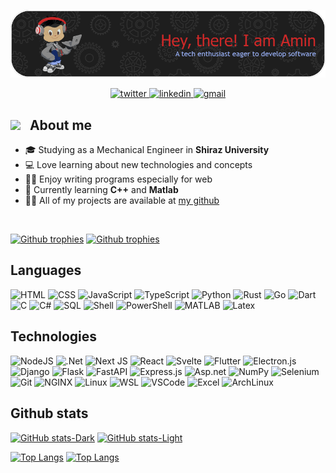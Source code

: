 
<div style="max-width: 700px;">

![Banner saying "Hey' There! I am Amin. A tech enthusiast eager to develop software](./github-header-image.png)

<div align="center">
<a href="https://twitter.com/Perdesumin" target="_blank">
<img src="https://img.shields.io/badge/twitter-%2300acee.svg?&style=for-the-badge&logo=twitter&logoColor=white" alt="twitter"/>
</a>
<a href="https://www.linkedin.com/in/mohammad-amin-ghasemi-606bb5182" target="_blank">
<img src="https://img.shields.io/badge/linkedin-%231E77B5.svg?&style=for-the-badge&logo=linkedin&logoColor=white" alt="linkedin"/>
</a>
<a href = "mailto:aminntfnd@gmail.com">
<img src="https://img.shields.io/badge/gmail-%23333.svg?style=for-the-badge&logo=gmail&logoColor=white" target="_blank" alt="gmail"/>
</a>

</div>
</div>



## <img src="https://media.giphy.com/media/WUlplcMpOCEmTGBtBW/giphy.gif" width="32"> &nbsp; About me

- 🎓 Studying as a Mechanical Engineer in **Shiraz University**
- 💻 Love learning about new technologies and concepts
- 👨‍💻 Enjoy writing programs especially for web
- 🌱 Currently learning **C++** and **Matlab**
- 👨‍💻 All of my projects are available at [my github](https://github.com/amin-not-found)

</br>

[![Github trophies](https://github-profile-trophy.vercel.app/?username=amin-not-found&theme=default&margin-w=10&rank=-?&no-frame=true#gh-light-mode-only)](https://github.com/ryo-ma/github-profile-trophy#gh-light-mode-only)
[![Github trophies](https://github-profile-trophy.vercel.app/?username=amin-not-found&theme=onestar&margin-w=10&rank=-?&no-frame=true#gh-dark-mode-only)](https://github.com/ryo-ma/github-profile-trophy#gh-dark-mode-only)

## Languages

<div style="max-width: 600px;">

![HTML](https://img.shields.io/badge/HTML-%23E34F26.svg?style=flat&logo=html5&logoColor=white)
![CSS](https://img.shields.io/badge/CSS-%231572B6.svg?style=flat&logo=css3&logoColor=white)
![JavaScript](https://img.shields.io/badge/Javascript-%23323330.svg?style=flat&logo=javascript&logoColor=%23F7DF1E)
![TypeScript](https://img.shields.io/badge/Typescript-%23007ACC.svg?style=flat&logo=typescript&logoColor=white)
![Python](https://img.shields.io/badge/Python-3670A0?style=flat&logo=python&logoColor=ffdd54)
![Rust](https://img.shields.io/badge/Rust-%23000000.svg?style=flat&logo=rust&logoColor=white)
![Go](https://img.shields.io/badge/Go-%2300ADD8.svg?style=flat&logo=go&logoColor=white)
![Dart](https://img.shields.io/badge/Dart-%230175C2.svg?style=flat&logo=dart&logoColor=white)
![C](https://img.shields.io/badge/C-03599C.svg?style=flat&logo=c&logoColor=white)
![C#](https://img.shields.io/badge/C%23-68217a.svg?style=flat&logo=csharp&logoColor=white)
![SQL](https://custom-icon-badges.demolab.com/badge/SQL-1B638F.svg?logo=database&logoColor=white)
![Shell](https://img.shields.io/badge/Shell-121011.svg?style=flat&logo=gnu-bash&logoColor=white)
![PowerShell](https://img.shields.io/badge/PowerShell-5391FE.svg?style=flat&logo=powershell&logoColor=white)
![MATLAB](https://custom-icon-badges.demolab.com/badge/MATLAB-FF9959.svg?logo=matlab)
![Latex](https://img.shields.io/badge/Latex-000.svg?style=flat&logo=latex&logoColor=white)



## Technologies
![NodeJS](https://img.shields.io/badge/Node.js-689f63?style=flat&logo=node.js&logoColor=white)
![.Net](https://img.shields.io/badge/.NET-5C2D91?style=flat&logo=.net&logoColor=white)
![Next JS](https://img.shields.io/badge/Next-black?style=flat&logo=next.js&logoColor=white)
![React](https://img.shields.io/badge/React-%2320232a.svg?style=flat&logo=react&logoColor=%2361DAFB)
![Svelte](https://img.shields.io/badge/Svelte-%23f1413d.svg?style=flat&logo=svelte&logoColor=white)
![Flutter](https://img.shields.io/badge/Flutter-31b9f6.svg?style=flat&logo=Flutter&logoColor=white)
![Electron.js](https://img.shields.io/badge/Electron-323141?style=flat&logo=Electron&logoColor=white)
![Django](https://img.shields.io/badge/Django-%23092E20.svg?style=flat&logo=django&logoColor=white)
![Flask](https://img.shields.io/badge/Flask-%23000.svg?style=flat&logo=flask&logoColor=white)
![FastAPI](https://img.shields.io/badge/FastAPI-005571?style=flat&logo=fastapi)
![Express.js](https://img.shields.io/badge/Express.js-%23404d59.svg?style=flat&logo=express&logoColor=%2361DAFB)
![Asp.net](https://img.shields.io/badge/ASP.NET-333566.svg?style=flat&logo=.net&logoColor=%2361DAFB)
![NumPy](https://img.shields.io/badge/NumPy-%23013243.svg?style=flat&logo=numpy&logoColor=white)
![Selenium](https://img.shields.io/badge/Selenium-00b400.svg?style=flat&logo=selenium&logoColor=white)
![Git](https://img.shields.io/badge/Git-f64d27.svg?style=flat&logo=git&logoColor=white)
![NGINX](https://img.shields.io/badge/NGINX-009639.svg?style=flat&logo=nginx&logoColor=white)
![Linux](https://img.shields.io/badge/Linux-f0b910.svg?style=flat&logo=linux&logoColor=black)
![WSL](https://img.shields.io/badge/WSL-168eca.svg?style=flat&logo=windows&logoColor=white)
![VSCode](https://img.shields.io/badge/VSCode-0066b8.svg?style=flat&logo=visualstudiocode&logoColor=white)
![Excel](https://img.shields.io/badge/Excel-1b7444.svg?style=flat&logo=microsoftexcel&logoColor=white)
![ArchLinux](https://img.shields.io/badge/ArchLinux-168eca.svg?style=flat&logo=archlinux&logoColor=white)

</div>

## Github stats

[![GitHub stats-Dark](https://github-readme-stats.vercel.app/api?username=amin-not-found&show_icons=true&theme=dark&card_width=500&rank_icon=github&include_all_commits=true#gh-dark-mode-only)](https://github.com/anuraghazra/github-readme-stats#gh-dark-mode-only)
[![GitHub stats-Light](https://github-readme-stats.vercel.app/api?username=amin-not-found&show_icons=true&theme=default&&card_width=500&rank_icon=github&include_all_commits=true#gh-light-mode-only)](https://github.com/anuraghazra/github-readme-stats#gh-light-mode-only)

[![Top Langs](https://github-readme-stats.vercel.app/api/top-langs/?username=amin-not-found&theme=dark&langs_count=8&layout=compact&card_width=500&size_weight=0.6&count_weight=0.4#gh-dark-mode-only)](https://github.com/anuraghazra/github-readme-stats#gh-dark-mode-only)
[![Top Langs](https://github-readme-stats.vercel.app/api/top-langs/?username=amin-not-found&langs_count=8&layout=compact&card_width=500&size_weight=0.6&count_weight=0.4#gh-light-mode-only)](https://github.com/anuraghazra/github-readme-stats#gh-light-mode-only)

